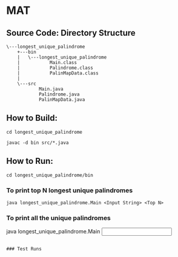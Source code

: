 # MAT

## Source Code: Directory Structure

```
\---longest_unique_palindrome
    +---bin
    |   \---longest_unique_palindrome
    |           Main.class
    |           Palindrome.class
    |           PalinMapData.class
    |
    \---src
            Main.java
            Palindrome.java
            PalinMapData.java

```			
			
## How to Build:

```
cd longest_unique_palindrome

javac -d bin src/*.java
```

## How to Run:

```
cd longest_unique_palindrome/bin
```

### To print top N longest unique palindromes

```
java longest_unique_palindrome.Main <Input String> <Top N>
```

### To print all the unique palindromes

java longest_unique_palindrome.Main <Input String>
```

### Test Runs
```
```